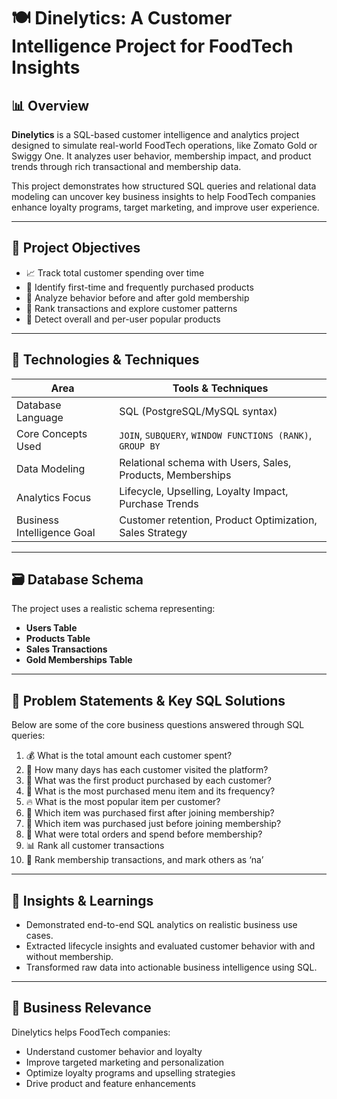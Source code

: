 # 🍽️ Dinelytics: A Customer Intelligence Project for FoodTech Insights


## 📊 Overview

**Dinelytics** is a SQL-based customer intelligence and analytics project designed to simulate real-world FoodTech operations, like Zomato Gold or Swiggy One. It analyzes user behavior, membership impact, and product trends through rich transactional and membership data.

This project demonstrates how structured SQL queries and relational data modeling can uncover key business insights to help FoodTech companies enhance loyalty programs, target marketing, and improve user experience.

---

## 🎯 Project Objectives

- 📈 Track total customer spending over time  
- 🛒 Identify first-time and frequently purchased products  
- 👑 Analyze behavior before and after gold membership  
- 🔢 Rank transactions and explore customer patterns  
- 🌟 Detect overall and per-user popular products  

---

## 🧰 Technologies & Techniques

| Area                        | Tools & Techniques                                      |
|----------------------------|----------------------------------------------------------|
| Database Language          | SQL (PostgreSQL/MySQL syntax)                           |
| Core Concepts Used         | `JOIN`, `SUBQUERY`, `WINDOW FUNCTIONS (RANK)`, `GROUP BY` |
| Data Modeling              | Relational schema with Users, Sales, Products, Memberships |
| Analytics Focus            | Lifecycle, Upselling, Loyalty Impact, Purchase Trends     |
| Business Intelligence Goal | Customer retention, Product Optimization, Sales Strategy  |

---

## 🗃️ Database Schema

The project uses a realistic schema representing:

- **Users Table**
- **Products Table**
- **Sales Transactions**
- **Gold Memberships Table**


---

## 🧩 Problem Statements & Key SQL Solutions

Below are some of the core business questions answered through SQL queries:

1. 💰 What is the total amount each customer spent?  
2. 📆 How many days has each customer visited the platform?  
3. 🥇 What was the first product purchased by each customer?  
4. 🍔 What is the most purchased menu item and its frequency?  
5. 🔥 What is the most popular item per customer?  
6. 🎯 Which item was purchased first after joining membership?  
7. 🧠 Which item was purchased just before joining membership?  
8. 🧾 What were total orders and spend before membership?  
9. 📊 Rank all customer transactions  
10. 👥 Rank membership transactions, and mark others as ‘na’  

---

## 🧠 Insights & Learnings

- Demonstrated end-to-end SQL analytics on realistic business use cases.  
- Extracted lifecycle insights and evaluated customer behavior with and without membership.  
- Transformed raw data into actionable business intelligence using SQL.

---

## 🚀 Business Relevance

Dinelytics helps FoodTech companies:

- Understand customer behavior and loyalty  
- Improve targeted marketing and personalization  
- Optimize loyalty programs and upselling strategies  
- Drive product and feature enhancements  



